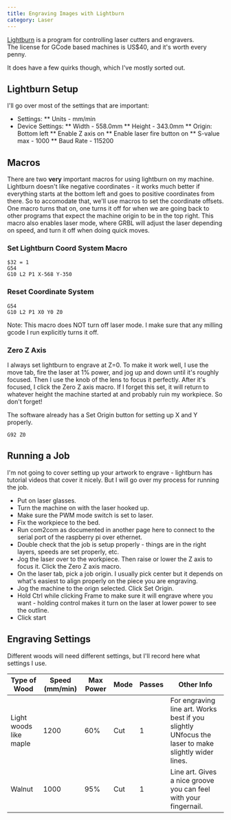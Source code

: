 ```yaml
---
title: Engraving Images with Lightburn
category: Laser
---
```


[Lightburn](https://lightburnsoftware.com/) is a program for controlling laser cutters and engravers.  
The license for GCode based machines is US$40, and it's worth every penny.

It does have a few quirks though, which I've mostly sorted out.

## Lightburn Setup

I'll go over most of the settings that are important:

* Settings:
** Units - mm/min
* Device Settings:
** Width - 558.0mm
** Height - 343.0mm
** Origin: Bottom left
** Enable Z axis on
** Enable laser fire button on
** S-value max - 1000
** Baud Rate - 115200

## Macros

There are two **very** important macros for using lightburn on my machine. Lightburn doesn't like negative coordinates - it works much better if everything starts at the bottom left and goes to positive coordinates from there.
So to accomodate that, we'll use macros to set the coordinate offsets.  One macro turns that on, one turns it off for when we are going back to other programs that expect the machine origin to be in the top right.
This macro also enables laser mode, where GRBL will adjust the laser depending on speed, and turn it off when doing quick moves.

### Set Lightburn Coord System Macro
```
$32 = 1
G54
G10 L2 P1 X-568 Y-350
```

### Reset Coordinate System
```
G54
G10 L2 P1 X0 Y0 Z0
```

Note:  This macro does NOT turn off laser mode. I make sure that any milling gcode I run explicitly turns it off.

### Zero Z Axis

I always set lightburn to engrave at Z=0. To make it work well, I use the move tab, fire the laser at 1% power, and jog up and down until it's roughly focused.  Then I use the knob of the lens to focus it perfectly.
After it's focused, I click the Zero Z axis macro.  If I forget this set, it will return to whatever height the machine started at and probably ruin my workpiece.  So don't forget!

The software already has a Set Origin button for setting up X and Y properly.

```
G92 Z0
```

## Running a Job

I'm not going to cover setting up your artwork to engrave - lightburn has tutorial videos that cover it nicely.  But I will go over my process for running the job.

* Put on laser glasses.
* Turn the machine on with the laser hooked up.
* Make sure the PWM mode switch is set to laser.
* Fix the workpiece to the bed.
* Run com2com as documented in another page here to connect to the serial port of the raspberry pi over ethernet.
* Double check that the job is setup properly - things are in the right layers, speeds are set properly, etc.
* Jog the laser over to the workpiece. Then raise or lower the Z axis to focus it. Click the Zero Z axis macro.
* On the laser tab, pick a job origin. I usually pick center but it depends on what's easiest to align properly on the piece you are engraving.
* Jog the machine to the orign selected. Click Set Origin.
* Hold Ctrl while clicking Frame to make sure it will engrave where you want - holding control makes it turn on the laser at lower power to see the outline.
* Click start



## Engraving Settings

Different woods will need different settings, but I'll record here what settings I use.


| Type of Wood | Speed (mm/min) | Max Power | Mode | Passes | Other Info |
| ------------ | -------------- | --------- | ---- | ------ | ---------- |
| Light woods like maple | 1200 | 60% | Cut | 1 | For engraving line art. Works best if you slightly UNfocus the laser to make slightly wider lines. |
| Walnut | 1000 | 95% | Cut | 1 | Line art. Gives a nice groove you can feel with your fingernail. |





